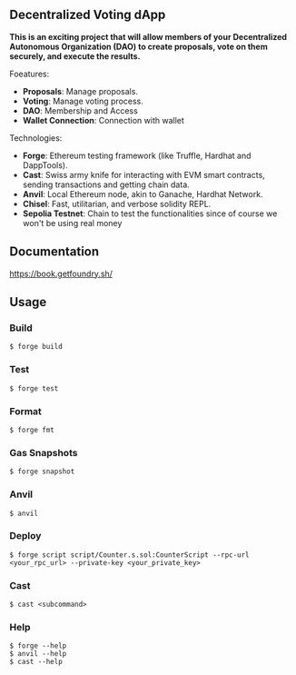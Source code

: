 ## Decentralized Voting dApp

**This is an exciting project that will allow members of your Decentralized Autonomous Organization (DAO) to create proposals, vote on them securely, and execute the results.**

Foeatures:

-   **Proposals**: Manage proposals.
-   **Voting**: Manage voting process.
-   **DAO**: Membership and Access
-   **Wallet Connection**: Connection with wallet


Technologies:

-   **Forge**: Ethereum testing framework (like Truffle, Hardhat and DappTools).
-   **Cast**: Swiss army knife for interacting with EVM smart contracts, sending transactions and getting chain data.
-   **Anvil**: Local Ethereum node, akin to Ganache, Hardhat Network.
-   **Chisel**: Fast, utilitarian, and verbose solidity REPL.
-   **Sepolia Testnet**: Chain to test the functionalities since of course we won't be using real money

## Documentation

https://book.getfoundry.sh/

## Usage

### Build

```shell
$ forge build
```

### Test

```shell
$ forge test
```

### Format

```shell
$ forge fmt
```

### Gas Snapshots

```shell
$ forge snapshot
```

### Anvil

```shell
$ anvil
```

### Deploy

```shell
$ forge script script/Counter.s.sol:CounterScript --rpc-url <your_rpc_url> --private-key <your_private_key>
```

### Cast

```shell
$ cast <subcommand>
```

### Help

```shell
$ forge --help
$ anvil --help
$ cast --help
```
